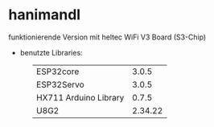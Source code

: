 # hanimandl
funktionierende Version mit heltec WiFi V3 Board (S3-Chip)
<ul>
  <li>benutzte Libraries:</li>
<ul>
  <table>
    <tr>
      <td>ESP32core</td>
      <td>3.0.5</td>
    </tr>
    <tr>
      <td>ESP32Servo</td>
      <td>3.0.5</td>
    </tr>
    <tr>
      <td>HX711 Arduino Library </td>
      <td> 0.7.5</td>
    </tr>
    <tr>
      <td>U8G2</td>
      <td> 2.34.22</td>
    </tr>
  </table>
</ul>
